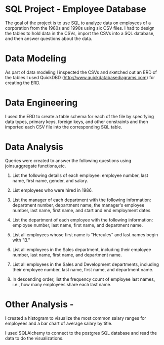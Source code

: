 # SQL Project - Employee Database

The goal of the project is to use SQL to analyze data on employees of a corporation from the 1980s and 1990s using six CSV files.
I had to design the tables to hold data in the CSVs, import the CSVs into a SQL database, and then answer questions about the data. 

# Data Modeling
As part of data modeling I inspected the CSVs and sketched out an ERD of the tables.I used QuickDBD (http://www.quickdatabasediagrams.com) for creating the ERD. 

# Data Engineering

I used the ERD to create a table schema for each of the file by specifying data types, primary keys, foreign keys, and other constraints and then imported each CSV file into the corresponding SQL table.

# Data Analysis
Queries were created to answer the following questions using joins,aggregate functions,etc.

1. List the following details of each employee: employee number, last name, first name, gender, and salary.

2. List employees who were hired in 1986.

3. List the manager of each department with the following information: department number, department name, the manager's employee number, last name, first name, and start and end employment dates.

4. List the department of each employee with the following information: employee number, last name, first name, and department name.

5. List all employees whose first name is "Hercules" and last names begin with "B."

6. List all employees in the Sales department, including their employee number, last name, first name, and department name.

7. List all employees in the Sales and Development departments, including their employee number, last name, first name, and department name.

8. In descending order, list the frequency count of employee last names, i.e., how many employees share each last name.

# Other Analysis -

I created a histogram to visualize the most common salary ranges for employees and a bar chart of average salary by title.

I used SQLAlchemy to connect to the postgres SQL database and read the data to do the visualizations.





